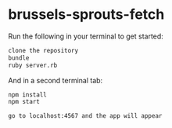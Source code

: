 # brussels-sprouts-fetch
Run the following in your terminal to get started:

```sh
clone the repository
bundle
ruby server.rb
```

And in a second terminal tab:
```sh
npm install
npm start

go to localhost:4567 and the app will appear
